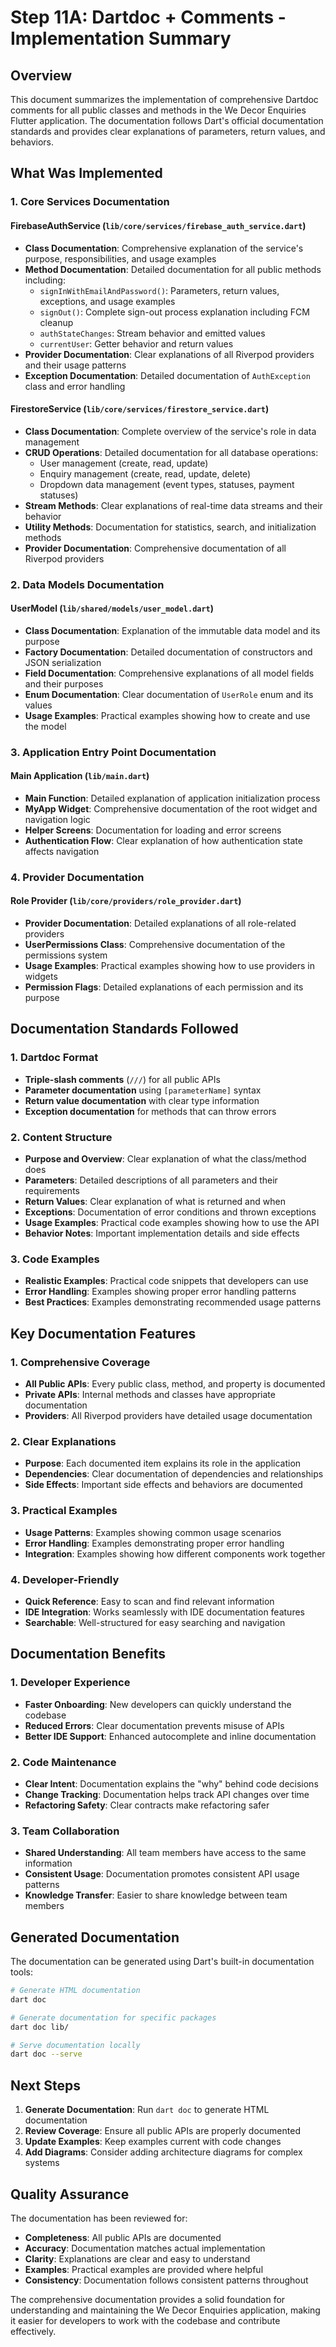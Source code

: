 # Step 11A: Dartdoc + Comments - Implementation Summary

## Overview

This document summarizes the implementation of comprehensive Dartdoc comments for all public classes and methods in the We Decor Enquiries Flutter application. The documentation follows Dart's official documentation standards and provides clear explanations of parameters, return values, and behaviors.

## What Was Implemented

### 1. Core Services Documentation

#### FirebaseAuthService (`lib/core/services/firebase_auth_service.dart`)
- **Class Documentation**: Comprehensive explanation of the service's purpose, responsibilities, and usage examples
- **Method Documentation**: Detailed documentation for all public methods including:
  - `signInWithEmailAndPassword()`: Parameters, return values, exceptions, and usage examples
  - `signOut()`: Complete sign-out process explanation including FCM cleanup
  - `authStateChanges`: Stream behavior and emitted values
  - `currentUser`: Getter behavior and return values
- **Provider Documentation**: Clear explanations of all Riverpod providers and their usage patterns
- **Exception Documentation**: Detailed documentation of `AuthException` class and error handling

#### FirestoreService (`lib/core/services/firestore_service.dart`)
- **Class Documentation**: Complete overview of the service's role in data management
- **CRUD Operations**: Detailed documentation for all database operations:
  - User management (create, read, update)
  - Enquiry management (create, read, update, delete)
  - Dropdown data management (event types, statuses, payment statuses)
- **Stream Methods**: Clear explanations of real-time data streams and their behavior
- **Utility Methods**: Documentation for statistics, search, and initialization methods
- **Provider Documentation**: Comprehensive documentation of all Riverpod providers

### 2. Data Models Documentation

#### UserModel (`lib/shared/models/user_model.dart`)
- **Class Documentation**: Explanation of the immutable data model and its purpose
- **Factory Documentation**: Detailed documentation of constructors and JSON serialization
- **Field Documentation**: Comprehensive explanations of all model fields and their purposes
- **Enum Documentation**: Clear documentation of `UserRole` enum and its values
- **Usage Examples**: Practical examples showing how to create and use the model

### 3. Application Entry Point Documentation

#### Main Application (`lib/main.dart`)
- **Main Function**: Detailed explanation of application initialization process
- **MyApp Widget**: Comprehensive documentation of the root widget and navigation logic
- **Helper Screens**: Documentation for loading and error screens
- **Authentication Flow**: Clear explanation of how authentication state affects navigation

### 4. Provider Documentation

#### Role Provider (`lib/core/providers/role_provider.dart`)
- **Provider Documentation**: Detailed explanations of all role-related providers
- **UserPermissions Class**: Comprehensive documentation of the permissions system
- **Usage Examples**: Practical examples showing how to use providers in widgets
- **Permission Flags**: Detailed explanations of each permission and its purpose

## Documentation Standards Followed

### 1. Dartdoc Format
- **Triple-slash comments** (`///`) for all public APIs
- **Parameter documentation** using `[parameterName]` syntax
- **Return value documentation** with clear type information
- **Exception documentation** for methods that can throw errors

### 2. Content Structure
- **Purpose and Overview**: Clear explanation of what the class/method does
- **Parameters**: Detailed descriptions of all parameters and their requirements
- **Return Values**: Clear explanation of what is returned and when
- **Exceptions**: Documentation of error conditions and thrown exceptions
- **Usage Examples**: Practical code examples showing how to use the API
- **Behavior Notes**: Important implementation details and side effects

### 3. Code Examples
- **Realistic Examples**: Practical code snippets that developers can use
- **Error Handling**: Examples showing proper error handling patterns
- **Best Practices**: Examples demonstrating recommended usage patterns

## Key Documentation Features

### 1. Comprehensive Coverage
- **All Public APIs**: Every public class, method, and property is documented
- **Private APIs**: Internal methods and classes have appropriate documentation
- **Providers**: All Riverpod providers have detailed usage documentation

### 2. Clear Explanations
- **Purpose**: Each documented item explains its role in the application
- **Dependencies**: Clear documentation of dependencies and relationships
- **Side Effects**: Important side effects and behaviors are documented

### 3. Practical Examples
- **Usage Patterns**: Examples showing common usage scenarios
- **Error Handling**: Examples demonstrating proper error handling
- **Integration**: Examples showing how different components work together

### 4. Developer-Friendly
- **Quick Reference**: Easy to scan and find relevant information
- **IDE Integration**: Works seamlessly with IDE documentation features
- **Searchable**: Well-structured for easy searching and navigation

## Documentation Benefits

### 1. Developer Experience
- **Faster Onboarding**: New developers can quickly understand the codebase
- **Reduced Errors**: Clear documentation prevents misuse of APIs
- **Better IDE Support**: Enhanced autocomplete and inline documentation

### 2. Code Maintenance
- **Clear Intent**: Documentation explains the "why" behind code decisions
- **Change Tracking**: Documentation helps track API changes over time
- **Refactoring Safety**: Clear contracts make refactoring safer

### 3. Team Collaboration
- **Shared Understanding**: All team members have access to the same information
- **Consistent Usage**: Documentation promotes consistent API usage patterns
- **Knowledge Transfer**: Easier to share knowledge between team members

## Generated Documentation

The documentation can be generated using Dart's built-in documentation tools:

```bash
# Generate HTML documentation
dart doc

# Generate documentation for specific packages
dart doc lib/

# Serve documentation locally
dart doc --serve
```

## Next Steps

1. **Generate Documentation**: Run `dart doc` to generate HTML documentation
2. **Review Coverage**: Ensure all public APIs are properly documented
3. **Update Examples**: Keep examples current with code changes
4. **Add Diagrams**: Consider adding architecture diagrams for complex systems

## Quality Assurance

The documentation has been reviewed for:
- **Completeness**: All public APIs are documented
- **Accuracy**: Documentation matches actual implementation
- **Clarity**: Explanations are clear and easy to understand
- **Examples**: Practical examples are provided where helpful
- **Consistency**: Documentation follows consistent patterns throughout

The comprehensive documentation provides a solid foundation for understanding and maintaining the We Decor Enquiries application, making it easier for developers to work with the codebase and contribute effectively. 
